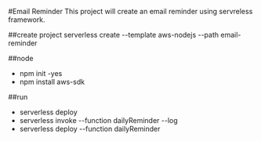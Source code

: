 #Email Reminder
This project will create an email reminder using servreless framework.

##create project
 serverless create --template aws-nodejs --path email-reminder
 
##node
- npm init -yes
- npm install aws-sdk

##run
- serverless deploy
- serverless invoke --function dailyReminder --log
- serverless deploy --function dailyReminder
